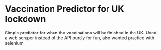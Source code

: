 # Vaccination Predictor for UK lockdown
Simple predictor for when the vaccinations will be finished in the UK. Used a web scraper instead of the API purely for fun, also wanted practice with selenium

